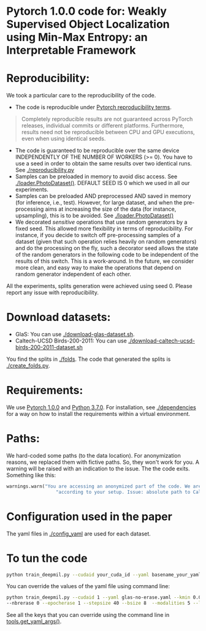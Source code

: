 # Pytorch 1.0.0 code for: Weakly Supervised Object Localization using Min-Max Entropy: an Interpretable Framework

# Reproducibility:

We took a particular care to the reproducibility of the code.
* The code is reproducible under [Pytorch reproducibility terms](https://pytorch.org/docs/stable/notes/randomness.html).
> Completely reproducible results are not guaranteed across PyTorch releases, individual commits or different platforms.
 Furthermore, results need not be reproducible between CPU and GPU executions, even when using identical seeds.
* The code is guaranteed to be reproducible over the same device INDEPENDENTLY OF THE NUMBER OF WORKERS (>= 0). You 
have to use a seed in order to obtain the same results over two identical runs. See [./reproducibility.py](./reproducibility.py)
* Samples can be preloaded in memory to avoid disc access. See [./loader.PhotoDataset()](./loader.py). DEFAULT SEED 
IS 0 which we used in all our experiments.
* Samples can be preloaded AND preprocessed AND saved in memory (for inference, i.e., test). However, for large 
dataset, and when the pre-processing aims at increasing the size of the data (for instance, upsampling), this is to 
be avoided. See [./loader.PhotoDataset()](./loader.py)
* We decorated *sensitive* operations that use random generators by a fixed seed. This allowed more flexibility in 
terms of reproducibility. For instance, if you decide to switch off pre-processing samples of a dataset (given that 
such operation relies heavily on random generators) and do the processing on the fly, such a decorator seed allows the 
state of the random generators in the following code to be independent of the results of this switch. This is a 
work-around. In the future, we consider more clean, and easy way to make the operations that depend on random 
generator independent of each other.

All the experiments, splits generation were achieved using seed 0.
Please report any issue with reproducibility.

# Download datasets:

* GlaS: You can use [./download-glas-dataset.sh](./download-glas-dataset.sh).
* Caltech-UCSD Birds-200-2011: You can use [./download-caltech-ucsd-birds-200-2011-dataset.sh](./download-caltech-ucsd-birds-200-2011-dataset.sh)

You find the splits in [./folds](./folds). The code that generated the splits is [./create_folds.py](./create_folds.py).

# Requirements:
We use [Pytorch 1.0.0](https://pytorch.org/) and [Python 3.7.0](https://www.python.org). For installation, see [./dependencies](
./dependencies) for a way on how to install the requirements within a virtual environment. 
 
# Paths:
We hard-coded some paths (to the data location). For anonymization reasons, we replaced them with fictive paths. 
So, they won't work for you. A warning will be raised with an indication to the issue. The the code exits. Something 
like this:
```python
warnings.warn("You are accessing an anonymized part of the code. We are going to exit. Come here and fix this "
                  "according to your setup. Issue: absolute path to Caltech-UCSD-Birds-200-2011 dataset.")
```

# Configuration used in the paper
The yaml files in [./config_yaml](./config_yaml) are used for each dataset.

# To tun the code
```bash
python train_deepmil.py --cudaid your_cuda_id --yaml basename_your_yaml_file
```
You can override the values of the yaml file using command line:
```bash
python train_deepmil.py --cudaid 1 --yaml glas-no-erase.yaml --kmin 0.09 --kmax 0.09 --dout 0.0 --epoch 2 \
--nbrerase 0 --epocherase 1 --stepsize 40 --bsize 8  --modalities 5 --lr 0.001 --fold 0 --wdecay 1e-05 --alpha 0.2
```
See all the keys that you can override using the command line in  [tools.get_yaml_args()](./tools.py).

